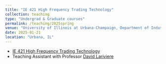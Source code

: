 ```yaml
---
title: "IE 421 High Frequency Trading Technology"
collection: teaching
type: "Undergrad & Graduate courses"
permalink: /teaching/2025spring
venue: "University of Illinois at Urbana-Champaign, Department of Industrial & Enterprise Systems Engineering"
date: 2025-01-21
location: "Urbana, IL"
---
```

- [IE 421 High Frequency Trading Technology](https://courses.illinois.edu/schedule/2025/spring/IE/421) 
- Teaching Assistant with Professor [David Lariviere](https://davidl.web.illinois.edu/)
